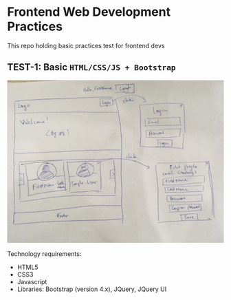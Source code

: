 # Frontend Web Development Practices
This repo holding basic practices test for frontend devs

## TEST-1: Basic `HTML/CSS/JS + Bootstrap`
![Screenshot](https://github.com/truonggiangdao/web-frontend-practice/blob/master/img/screenshot.jpg)

Technology requirements:
- HTML5
- CSS3
- Javascript
- Libraries: Bootstrap (version 4.x), JQuery, JQuery UI
